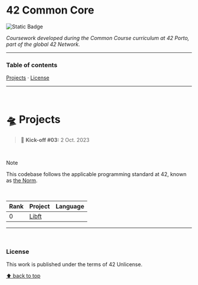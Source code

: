 # 42 Common Core
![Static Badge](https://img.shields.io/badge/42%20School-Common%20Core%20curriculum-%2315bbbb)

_Coursework developed during the Common Course curriculum at 42 Porto, part of the global 42 Network._

___


### Table of contents
[Projects](#flying_saucer-projects) · [License](#license)

___

</br>

# :flying_saucer: Projects

> :rocket: **Kick-off #03:** 2 Oct. 2023

</br>

>[!NOTE]
>This codebase follows the applicable programming standard at 42, known as [the Norm](https://github.com/teresa-chow/42-common-core/blob/main/en_norm_v4_2023.pdf).

</br>

Rank | Project | Language
--|--|--
0 | [Libft](https://github.com/teresa-chow/42-libft) | 

___

</br>

### License
This work is published under the terms of 42 Unlicense.

[⬆ back to top](#42-common-core)
